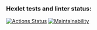 ### Hexlet tests and linter status:
[![Actions Status](https://github.com/softslot/frontend-project-lvl1/workflows/hexlet-check/badge.svg)](https://github.com/softslot/frontend-project-lvl1/actions) 
[![Maintainability](https://api.codeclimate.com/v1/badges/a070604acf87d7ae484d/maintainability)](https://codeclimate.com/github/softslot/frontend-project-lvl1/maintainability)